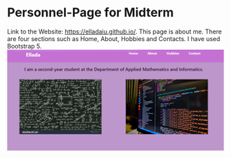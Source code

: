 # Personnel-Page for Midterm
Link to the Website: https://elladaiu.github.io/. This page is about me. There are four sections such as Home, About, Hobbies and Contacts. I have used Bootstrap 5. 
![This is an image](screenshots/about.png)

